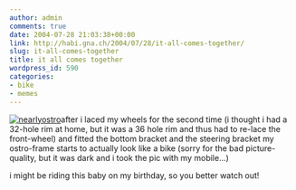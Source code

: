 ```yaml
---
author: admin
comments: true
date: 2004-07-28 21:03:38+00:00
link: http://habi.gna.ch/2004/07/28/it-all-comes-together/
slug: it-all-comes-together
title: it all comes together
wordpress_id: 590
categories:
- bike
- memes
---
```


[![nearlyostro](http://habi.gna.ch/blog/images/nearlyostro-tm.jpg)](http://habi.gna.ch/blog/images/nearlyostro.jpg)after i laced my wheels for the second time (i thought i had a 32-hole rim at home, but it was a 36 hole rim and thus had to re-lace the front-wheel) and fitted the bottom bracket and the steering bracket my ostro-frame starts to actually look like a bike (sorry for the bad picture-quality, but it was dark and i took the pic with my mobile...)

i might be riding this baby on my birthday, so you better watch out!
